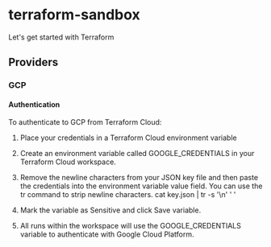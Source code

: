 # terraform-sandbox
Let's get started with Terraform

## Providers
### GCP
#### Authentication
To authenticate to GCP from Terraform Cloud:
1. Place your credentials in a Terraform Cloud environment variable
  1. Create an environment variable called GOOGLE_CREDENTIALS in your Terraform Cloud workspace.
  1. Remove the newline characters from your JSON key file and then paste the credentials into the environment variable value field. You can use the tr command to strip newline characters. cat key.json | tr -s '\n' ' '
  1. Mark the variable as Sensitive and click Save variable.

2. All runs within the workspace will use the GOOGLE_CREDENTIALS variable to authenticate with Google Cloud Platform.